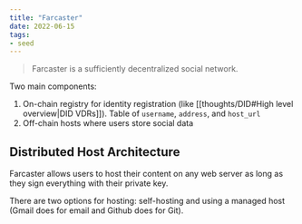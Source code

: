 ```yaml
---
title: "Farcaster"
date: 2022-06-15
tags:
- seed
---
```


> Farcaster is a sufficiently decentralized social network. 

Two main components:
1. On-chain registry for identity registration (like [[thoughts/DID#High level overview|DID VDRs]]). Table of `username`, `address`, and `host_url`
2. Off-chain hosts where users store social data

## Distributed Host Architecture
Farcaster allows users to host their content on any web server as long as they sign everything with their private key.

There are two options for hosting: self-hosting and using a managed host (Gmail does for email and Github does for Git).